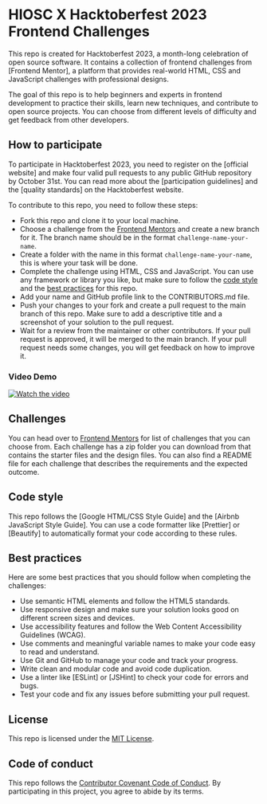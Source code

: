 
# HIOSC X Hacktoberfest 2023 Frontend Challenges

This repo is created for Hacktoberfest 2023, a month-long celebration of open source software. It contains a collection of frontend challenges from [Frontend Mentor], a platform that provides real-world HTML, CSS and JavaScript challenges with professional designs.

The goal of this repo is to help beginners and experts in frontend development to practice their skills, learn new techniques, and contribute to open source projects. You can choose from different levels of difficulty and get feedback from other developers.

## How to participate

To participate in Hacktoberfest 2023, you need to register on the [official website] and make four valid pull requests to any public GitHub repository by October 31st. You can read more about the [participation guidelines] and the [quality standards] on the Hacktoberfest website.

To contribute to this repo, you need to follow these steps:

- Fork this repo and clone it to your local machine.
- Choose a challenge from the [Frontend Mentors](https://www.frontendmentor.io/challenges) and create a new branch for it. The branch name should be in the format `challenge-name-your-name`.
- Create a folder with the name in this format `challenge-name-your-name`, this is where your task will be done.
- Complete the challenge using HTML, CSS and JavaScript. You can use any framework or library you like, but make sure to follow the [code style](#code-style) and the [best practices](#best-practices) for this repo.
- Add your name and GitHub profile link to the CONTRIBUTORS.md file.
- Push your changes to your fork and create a pull request to the main branch of this repo. Make sure to add a descriptive title and a screenshot of your solution to the pull request.
- Wait for a review from the maintainer or other contributors. If your pull request is approved, it will be merged to the main branch. If your pull request needs some changes, you will get feedback on how to improve it.

### Video Demo
[![Watch the video](https://i9.ytimg.com/vi/0qfnfr4LRyQ/mq2.jpg?sqp=CLiZwKkG&rs=AOn4CLDe_P4PY_bwFz3ztS5fRr8hE5FmvA)](https://youtu.be/0qfnfr4LRyQ)


## Challenges

You can head over to [Frontend Mentors](https://www.frontendmentor.io/challenges) for list of challenges that you can choose from. Each challenge has a zip folder you can download from that contains the starter files and the design files. You can also find a README file for each challenge that describes the requirements and the expected outcome.

## Code style

This repo follows the [Google HTML/CSS Style Guide] and the [Airbnb JavaScript Style Guide]. You can use a code formatter like [Prettier] or [Beautify] to automatically format your code according to these rules.

## Best practices

Here are some best practices that you should follow when completing the challenges:

- Use semantic HTML elements and follow the HTML5 standards.
- Use responsive design and make sure your solution looks good on different screen sizes and devices.
- Use accessibility features and follow the Web Content Accessibility Guidelines (WCAG).
- Use comments and meaningful variable names to make your code easy to read and understand.
- Use Git and GitHub to manage your code and track your progress.
- Write clean and modular code and avoid code duplication.
- Use a linter like [ESLint] or [JSHint] to check your code for errors and bugs.
- Test your code and fix any issues before submitting your pull request.

## License

This repo is licensed under the [MIT License](./LICENSE).

## Code of conduct

This repo follows the [Contributor Covenant Code of Conduct](./CODE_OF_CONDUCT.md). By participating in this project, you agree to abide by its terms.
